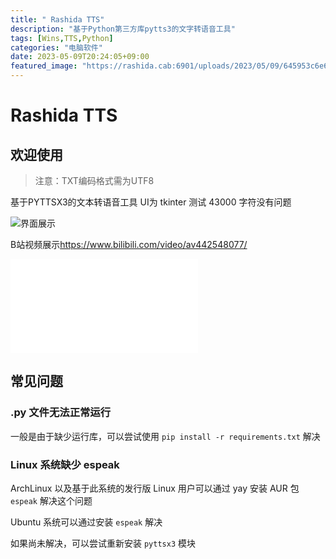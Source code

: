 ```yaml
---
title: " Rashida TTS"
description: "基于Python第三方库pytts3的文字转语音工具"
tags: [Wins,TTS,Python]
categories: "电脑软件"
date: 2023-05-09T20:24:05+09:00
featured_image: "https://rashida.cab:6901/uploads/2023/05/09/645953c6e69cf.jpg"
---
```


# Rashida TTS

## 欢迎使用

> 注意：TXT编码格式需为UTF8

基于PYTTSX3的文本转语音工具
UI为 tkinter
测试 43000 字符没有问题

![界面展示](https://rashida.cab:6901/uploads/2023/05/09/645a2e7a734a6.png)

B站视频展示<https://www.bilibili.com/video/av442548077/>

<iframe src="//player.bilibili.com/player.html?aid=442548077&bvid=BV1bL411e7e9&cid=1096713208&page=1" scrolling="no" border="0" frameborder="no" framespacing="0" allowfullscreen="true"> </iframe>

## 常见问题

### .py 文件无法正常运行

一般是由于缺少运行库，可以尝试使用 `pip install -r requirements.txt` 解决

### Linux 系统缺少 espeak

ArchLinux 以及基于此系统的发行版 Linux 用户可以通过 yay 安装 AUR 包 `espeak` 解决这个问题

Ubuntu 系统可以通过安装 `espeak` 解决

如果尚未解决，可以尝试重新安装 `pyttsx3` 模块
